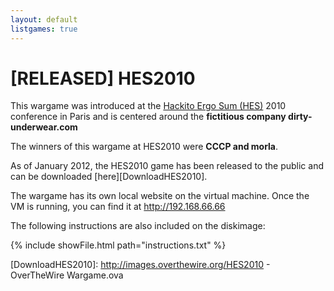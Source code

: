 ```yaml
---
layout: default
listgames: true
---
```


[RELEASED] HES2010
==================

This wargame was introduced at the [Hackito Ergo Sum (HES)][HES] 2010 conference in Paris and is centered around
the **fictitious company dirty-underwear.com**

The winners of this wargame at HES2010 were **CCCP and morla**.

As of January 2012, the HES2010 game has been released to the public and can be downloaded [here][DownloadHES2010].

The wargame has its own local website on the virtual machine. Once the VM is running, you can find it at http://192.168.66.66

The following instructions are also included on the diskimage:

{% include showFile.html path="instructions.txt" %}

[HES]: http://hackitoergosum.org/
[DownloadHES2010]: http://images.overthewire.org/HES2010 - OverTheWire Wargame.ova
